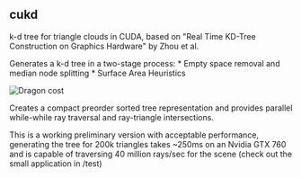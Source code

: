 cukd
----

k-d tree for triangle clouds in CUDA, based on "Real Time KD-Tree
Construction on Graphics Hardware" by Zhou et al.

Generates a k-d tree in a two-stage process:
    * Empty space removal and median node splitting
    * Surface Area Heuristics

![Dragon cost](http://unvirtual.github.com/img/dragon_ray_traversal.jpg)

Creates a compact preorder sorted tree representation and provides
parallel while-while ray traversal and ray-triangle intersections.

This is a working preliminary version with acceptable performance,
generating the tree for 200k triangles takes ~250ms on an Nvidia GTX
760 and is capable of traversing 40 million rays/sec for the scene
(check out the small application in /test)
